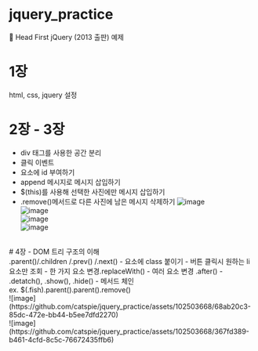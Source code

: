 # jquery_practice
📖 Head First jQuery (2013 출판) 예제

# 1장 
html, css, jquery 설정 
<br>
# 2장 - 3장
- div 태그를 사용한 공간 분리 
- 클릭 이벤트 
- 요소에 id 부여하기 
- append 메시지로 메시지 삽입하기 
- $(this)를 사용해 선택한 사진에만 메시지 삽입하기 
- .remove()메서드로 다른 사진에 남은 메시지 삭제하기 
![image](https://github.com/catspie/jquery_practice/assets/102503668/9891ae66-4ddb-4dd7-8701-298f0baa47e3) <br>
![image](https://github.com/catspie/jquery_practice/assets/102503668/eb863929-83e5-4e6e-b17e-fd6624a01e02) <br>
![image](https://github.com/catspie/jquery_practice/assets/102503668/9b2e909b-7a35-441b-af12-1d7a75e691c5) <br>
![image](https://github.com/catspie/jquery_practice/assets/102503668/dcd2a02b-cadc-4205-aaed-60450c567853) <br>
<br>
# 4장
- DOM 트리 구조의 이해 <br>
.parent()/.children /.prev() /.next()
- 요소에 class 붙이기
- 버튼 클릭시 원하는 li 요소만 조회
- 한 가지 요소 변경.replaceWith()
- 여러 요소 변경 .after()
- .detatch(), .show(), .hide()
- 메서드 체인 <br>
ex. $(.fish).parent().parent().remove() <br>
![image](https://github.com/catspie/jquery_practice/assets/102503668/68ab20c3-85dc-472e-bb44-b5ee7dfd2270) <br>
![image](https://github.com/catspie/jquery_practice/assets/102503668/367fd389-b461-4cfd-8c5c-76672435ffb6) <br>

